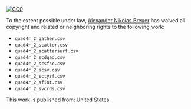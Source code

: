[![CC0](http://i.creativecommons.org/p/zero/1.0/88x31.png)](http://creativecommons.org/publicdomain/zero/1.0/)

To the extent possible under law, [Alexander Nikolas Breuer](http://dial3343.org) has waived all copyright and related or neighboring rights to the following work:

* `quad4r_2_gather.csv`
* `quad4r_2_scatter.csv`
* `quad4r_2_scattersurf.csv`
* `quad4r_2_scdgad.csv`
* `quad4r_2_scsfsc.csv`
* `quad4r_2_scsv.csv`
* `quad4r_2_sctysf.csv`
* `quad4r_2_sfint.csv`
* `quad4r_2_svcrds.csv`

This work is published from: United States.
